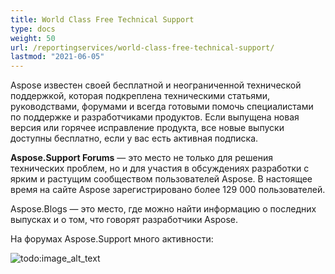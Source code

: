 ```yaml
---
title: World Class Free Technical Support
type: docs
weight: 50
url: /reportingservices/world-class-free-technical-support/
lastmod: "2021-06-05"
---
```


Aspose известен своей бесплатной и неограниченной технической поддержкой, которая подкреплена техническими статьями, руководствами, форумами и всегда готовыми помочь специалистами по поддержке и разработчиками продуктов. Если выпущена новая версия или горячее исправление продукта, все новые выпуски доступны бесплатно, если у вас есть активная подписка.

**Aspose.Support Forums** — это место не только для решения технических проблем, но и для участия в обсуждениях разработки с ярким и растущим сообществом пользователей Aspose. В настоящее время на сайте Aspose зарегистрировано более 129 000 пользователей.

Aspose.Blogs — это место, где можно найти информацию о последних выпусках и о том, что говорят разработчики Aspose.

На форумах Aspose.Support много активности:

![todo:image_alt_text](world-class-free-technical-support.png)